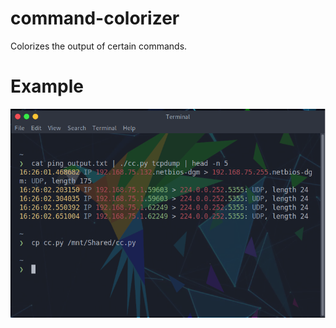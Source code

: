 # command-colorizer
Colorizes the output of certain commands.

# Example
![](resources/cc_example.png?raw=true)
